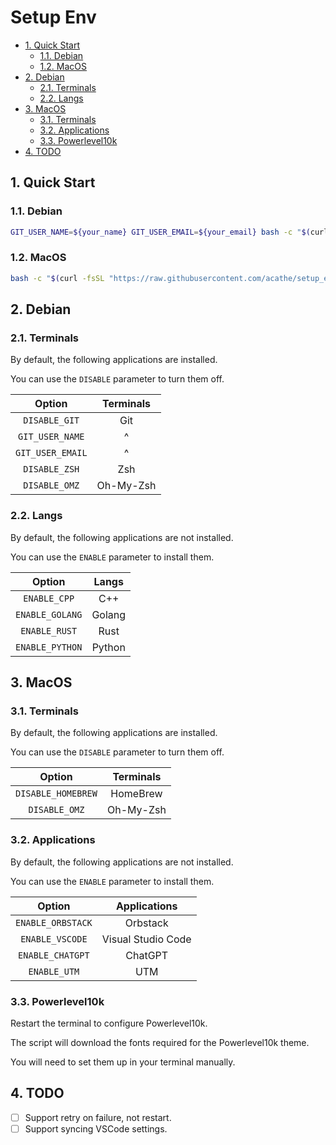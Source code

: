 # Setup Env

- [1. Quick Start](#1-quick-start)
  - [1.1. Debian](#11-debian)
  - [1.2. MacOS](#12-macos)
- [2. Debian](#2-debian)
  - [2.1. Terminals](#21-terminals)
  - [2.2. Langs](#22-langs)
- [3. MacOS](#3-macos)
  - [3.1. Terminals](#31-terminals)
  - [3.2. Applications](#32-applications)
  - [3.3. Powerlevel10k](#33-powerlevel10k)
- [4. TODO](#4-todo)

## 1. Quick Start

### 1.1. Debian

```bash
GIT_USER_NAME=${your_name} GIT_USER_EMAIL=${your_email} bash -c "$(curl -fsSL "https://raw.githubusercontent.com/acathe/setup_env/master/debian.sh")"
```

### 1.2. MacOS

```bash
bash -c "$(curl -fsSL "https://raw.githubusercontent.com/acathe/setup_env/master/macos.sh")"
```

## 2. Debian

### 2.1. Terminals

By default, the following applications are installed.

You can use the `DISABLE` parameter to turn them off.

|      Option      | Terminals |
| :--------------: | :-------: |
|  `DISABLE_GIT`   |    Git    |
| `GIT_USER_NAME`  |     ^     |
| `GIT_USER_EMAIL` |     ^     |
|  `DISABLE_ZSH`   |    Zsh    |
|  `DISABLE_OMZ`   | Oh-My-Zsh |

### 2.2. Langs

By default, the following applications are not installed.

You can use the `ENABLE` parameter to install them.

|     Option      | Langs  |
| :-------------: | :----: |
|  `ENABLE_CPP`   |  C++   |
| `ENABLE_GOLANG` | Golang |
|  `ENABLE_RUST`  |  Rust  |
| `ENABLE_PYTHON` | Python |

## 3. MacOS

### 3.1. Terminals

By default, the following applications are installed.

You can use the `DISABLE` parameter to turn them off.

|       Option       | Terminals |
| :----------------: | :-------: |
| `DISABLE_HOMEBREW` | HomeBrew  |
|   `DISABLE_OMZ`    | Oh-My-Zsh |

### 3.2. Applications

By default, the following applications are not installed.

You can use the `ENABLE` parameter to install them.

|      Option       |    Applications    |
| :---------------: | :----------------: |
| `ENABLE_ORBSTACK` |      Orbstack      |
|  `ENABLE_VSCODE`  | Visual Studio Code |
| `ENABLE_CHATGPT`  |      ChatGPT       |
|   `ENABLE_UTM`    |        UTM         |

### 3.3. Powerlevel10k

Restart the terminal to configure Powerlevel10k.

The script will download the fonts required for the Powerlevel10k theme.

You will need to set them up in your terminal manually.

## 4. TODO

- [ ] Support retry on failure, not restart.
- [ ] Support syncing VSCode settings.
